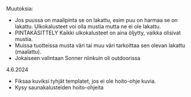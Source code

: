 Muutoksia:
- Jos puussa on maalipinta se on lakattu, esim puu on harmaa se on lakattu. Ulkokalusteet voi olla mustia mutta ne ei ole lakattu.
- PINTAKÄSITTELY Kaikki ulkokalusteet on aina öljytty, vaikka olisivat mustia.
- Muissa tuotteissa musta väri tai muu väri tarkoittaa sen olevan lakattu (maalattu).
- Jokaiseen valintaan Sonner niinkuin oli outdoorissa

4.6.2024
- Fiksaa kuviksi tyhjät templatet, jos ei ole hoito-ohje kuvia.
- Kysy saunakalusteiden hoito-ohjeita